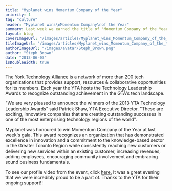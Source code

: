 ```yaml
---
title: "Myplanet wins Momentum Company of the Year"
priority: 1
tag: "culture"
header: "Myplanet wins\nMomentum Company\nof the Year"
summary: Last week we earned the title of 'Momentum Company of the Year' at York Tech Alliance's Technology Leadership Awards.
layout: blog
coverImageUrl: "/images/articles/Myplanet_wins_Momentum_Company_of_the_Year/cover.jpg"
tileImageUrl: "/images/articles/Myplanet_wins_Momentum_Company_of_the_Year/tile.jpg"
authorImageUrl: "/images/avatar/Steph_Brown.png"
author: "Steph Brown"
date: "2013-06-03"
isDoubleWidth: true
---
```


The [York Technology Alliance](http://www.yorktech.ca/) is a network of more than 200 tech organizations that provides support, resources &amp; collaborative opportunities for its members. Each year the YTA hosts the Technology Leadership Awards to recognize outstanding achievement in the GTA's tech landscape.

"We are very pleased to announce the winners of the 2013 YTA Technology Leadership Awards" said Patrick Shaw, YTA Executive Director. "These are exciting, innovative companies that are creating outstanding successes in one of the most enterprising technology regions of the world".

Myplanet was honoured to win Momentum Company of the Year at last week's gala. This award recognizes an organization that has demonstrated excellence in innovation and a commitment to the knowledge-based sector in the Greater Toronto Region while consistently reaching new customers or delivering new services within an existing customer, increasing revenues, adding employees, encouraging community involvement and embracing sound business fundamentals.

To see our profile video from the event, click [here.](https://vimeo.com/67731276) It was a great evening that we were incredibly proud to be a part of. Thanks to the YTA for their ongoing support!!
